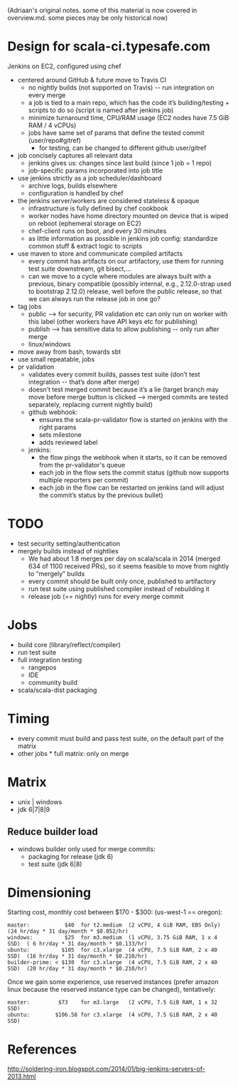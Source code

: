(Adriaan's original notes. some of this material is now covered
in overview.md. some pieces may be only historical now)

# Design for scala-ci.typesafe.com

Jenkins on EC2, configured using chef

* centered around GitHub & future move to Travis CI
   * no nightly builds (not supported on Travis) -- run integration on every merge
   * a job is tied to a main repo, which has the code it’s building/testing + scripts to do so (script is named after jenkins job)
   * minimize turnaround time, CPU/RAM usage (EC2 nodes have 7.5 GiB RAM / 4 vCPUs)
   * jobs have same set of params that define the tested commit (user/repo#gitref)
      * for testing, can be changed to different github user/gitref
* job concisely captures all relevant data
   * jenkins gives us: changes since last build (since 1 job = 1 repo)
   * job-specific params incorporated into job title
* use jenkins strictly as a job scheduler/dashboard
   *  archive logs, builds elsewhere
   *  configuration is handled by chef
* the jenkins server/workers are considered stateless & opaque
   * infrastructure is fully defined by chef cookbook
   * worker nodes have home directory mounted on device that is wiped on reboot (ephemeral storage on EC2)
   * chef-client runs on boot, and every 30 minutes
   * as little information as possible in jenkins job config: standardize common stuff & extract logic to scripts
* use maven to store and communicate compiled artifacts
   * every commit has artifacts on our artifactory, use them for running test suite downstream, git bisect,...
   * can we move to a cycle where modules are always built with a previous, binary compatible (possibly internal, e.g., 2.12.0-strap used to bootstrap 2.12.0) release, well before the public release, so that we can always run the release job in one go?
* tag jobs
   *  public  --> for security, PR validation etc can only run on worker with this label (other workers have API keys etc for publishing)
   *  publish --> has sensitive data to allow publishing -- only run after merge
   *  linux/windows
* move away from bash, towards sbt
* use small repeatable, jobs
* pr validation
   * validates every commit builds, passes test suite (don’t test integration -- that’s done after merge)
   * doesn’t test merged commit because it’s a lie (target branch may move before merge button is clicked --> merged commits are tested separately, replacing current nightly build)
   * github webhook:
      * ensures the scala-pr-validator flow is started on jenkins with the right params
      * sets milestone
      * adds reviewed label
   * jenkins:
      * the flow pings the webhook when it starts, so it can be removed from the pr-validator's queue
      * each job in the flow sets the commit status (github now supports multiple reporters per commit)
      * each job in the flow can be restarted on jenkins (and will adjust the commit’s status by the previous bullet)

# TODO

* test security setting/authentication
* mergely builds instead of nightlies
   * We had about 1.8 merges per day on scala/scala in 2014 (merged 634 of 1100 received PRs), so it seems feasible to move from nightly to “mergely” builds
   * every commit should be built only once, published to artifactory
   * run test suite using published compiler instead of rebuilding it
   * release job (== nightly) runs for every merge commit


# Jobs

* build core (library/reflect/compiler)
* run test suite
* full integration testing
   * rangepos
   * IDE
   * community build
* scala/scala-dist packaging

# Timing

* every commit must build and pass test suite, on the default part of the matrix
* other jobs * full matrix: only on merge

# Matrix

* unix | windows
* jdk 6|7|8|9

## Reduce builder load

* windows builder only used for merge commits:
   * packaging for release (jdk 6)
   * test suite (jdk 6|8)

# Dimensioning

Starting cost, monthly cost between $170 - $300:  (us-west-1 == oregon):

```text
master:           $40  for t2.medium  (2 vCPU, 4 GiB RAM, EBS Only)      (24 hr/day * 31 day/month * $0.052/hr)
windows:          $25  for m3.medium  (1 vCPU, 3.75 GiB RAM, 1 x 4 SSD)  ( 6 hr/day * 31 day/month * $0.133/hr)
ubuntu:          $105  for c3.xlarge  (4 vCPU, 7.5 GiB RAM, 2 x 40 SSD)  (16 hr/day * 31 day/month * $0.210/hr)
builder-prime: < $130  for c3.xlarge  (4 vCPU, 7.5 GiB RAM, 2 x 40 SSD)  (20 hr/day * 31 day/month * $0.210/hr)
```

Once we gain some experience, use reserved instances (prefer amazon linux because the reserved instance type can be changed), tentatively:

```text
master:         $73    for m3.large   (2 vCPU, 7.5 GiB RAM, 1 x 32 SSD)
ubuntu:        $106.58 for c3.xlarge  (4 vCPU, 7.5 GiB RAM, 2 x 40 SSD)
```

# References

http://soldering-iron.blogspot.com/2014/01/big-jenkins-servers-of-2013.html
